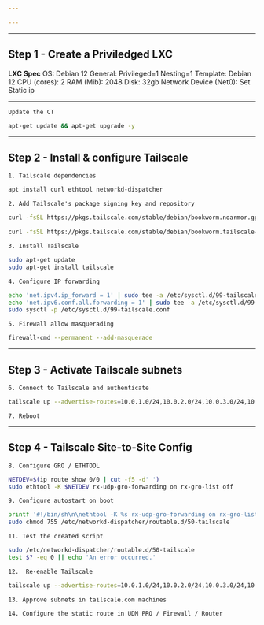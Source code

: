 ```yaml
---

---
```


---
Step 1 - Create a Priviledged LXC
---
**LXC Spec**
	OS: Debian 12
	General: Privileged=1 Nesting=1
	Template: Debian 12
	CPU (cores): 2
	RAM (Mib): 2048
	Disk: 32gb
	Network Device (Net0): Set Static ip

---
	Update the CT
```bash
apt-get update && apt-get upgrade -y
```

---
Step 2 - Install & configure Tailscale
---

	1. Tailscale dependencies
```bash
apt install curl ethtool networkd-dispatcher
```

	2. Add Tailscale's package signing key and repository
```bash
curl -fsSL https://pkgs.tailscale.com/stable/debian/bookworm.noarmor.gpg | sudo tee /usr/share/keyrings/tailscale-archive-keyring.gpg >/dev/null

curl -fsSL https://pkgs.tailscale.com/stable/debian/bookworm.tailscale-keyring.list | sudo tee /etc/apt/sources.list.d/tailscale.list
```

	3. Install Tailscale
```bash
sudo apt-get update
sudo apt-get install tailscale
```

	4. Configure IP forwarding
```bash
echo 'net.ipv4.ip_forward = 1' | sudo tee -a /etc/sysctl.d/99-tailscale.conf
echo 'net.ipv6.conf.all.forwarding = 1' | sudo tee -a /etc/sysctl.d/99-tailscale.conf
sudo sysctl -p /etc/sysctl.d/99-tailscale.conf
```

	5. Firewall allow masquerading
```bash
firewall-cmd --permanent --add-masquerade
```


---
Step 3 - Activate Tailscale subnets
---

	6. Connect to Tailscale and authenticate
```bash
tailscale up --advertise-routes=10.0.1.0/24,10.0.2.0/24,10.0.3.0/24,10.0.4.0/24 --advertise-exit-node --accept-routes
```

	7. Reboot


---
Step 4 - Tailscale Site-to-Site Config
---

	8. Configure GRO / ETHTOOL

```bash
NETDEV=$(ip route show 0/0 | cut -f5 -d' ')
sudo ethtool -K $NETDEV rx-udp-gro-forwarding on rx-gro-list off
```

	9. Configure autostart on boot
```bash
printf '#!/bin/sh\n\nethtool -K %s rx-udp-gro-forwarding on rx-gro-list off \n' "$(ip route show 0/0 | cut -f5 -d" ")" | sudo tee /etc/networkd-dispatcher/routable.d/50-tailscale
sudo chmod 755 /etc/networkd-dispatcher/routable.d/50-tailscale
```

	11. Test the created script
```bash
sudo /etc/networkd-dispatcher/routable.d/50-tailscale
test $? -eq 0 || echo 'An error occurred.'
```

	12.  Re-enable Tailscale
```bash
tailscale up --advertise-routes=10.0.1.0/24,10.0.2.0/24,10.0.3.0/24,10.0.4.0/24 --advertise-exit-node -snat-subnet-routes=false --accept-routes
```

	13. Approve subnets in tailscale.com machines

	14. Configure the static route in UDM PRO / Firewall / Router

